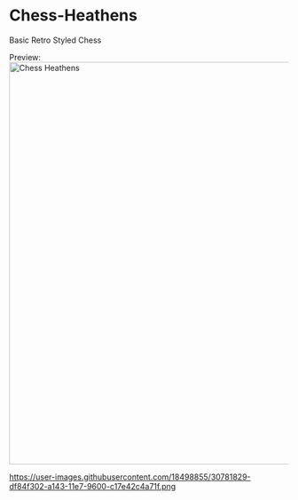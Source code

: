 # Chess-Heathens
Basic Retro Styled Chess

Preview: 
<img width="725" alt="Chess Heathens" src="https://github.com/karandeep007/Chess-Heathens/assets/18498855/ea559d4a-b236-4ebc-a8b2-2b11c4c61bcc">

https://user-images.githubusercontent.com/18498855/30781829-df84f302-a143-11e7-9600-c17e42c4a71f.png
